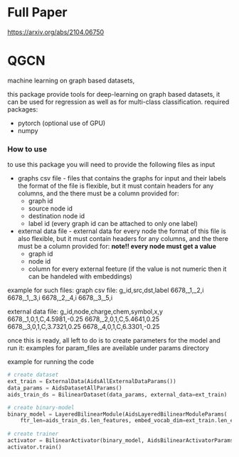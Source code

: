 # Full Paper
https://arxiv.org/abs/2104.06750

# QGCN
machine learning on graph based datasets,

this package provide tools for deep-learning on graph based datasets, it can be used for regression as well as for multi-class classification. 
required packages:
- pytorch (optional use of GPU)
- numpy

### How to use 
to use this package you will need to provide the following files as input
- graphs csv file - files that contains the graphs for input and their labels
  the format of the file is flexible, but it must contain headers for any columns, and the there must be a column provided for:
  - graph id
  - source node id
  - destination node id
  - label id (every graph id can be attached to only one label)
- external data file - external data for every node 
    the format of this file is also flexible, but it must contain headers for any columns, and the there must be a column provided for:
    **note!! every node must get a value**
    - graph id
    - node id
    - column for every external feeture (if the value is not numeric then it can be handeled with embeddings)
    
example for such files:
graph csv file:
g_id,src,dst,label
6678,_1,_2,i
6678,_1,_3,i
6678,_2,_4,i
6678,_3,_5,i

external data file:
g_id,node,charge,chem,symbol,x,y
6678,_1,0,1,C,4.5981,-0.25
6678,_2,0,1,C,5.4641,0.25
6678,_3,0,1,C,3.7321,0.25
6678,_4,0,1,C,6.3301,-0.25

once this is ready, all left to do is to create parameters for the model and run it:
examples for param_files are aveilable under params directory

example for running the code 
```python
# create dataset
ext_train = ExternalData(AidsAllExternalDataParams())
data_params = AidsDatasetAllParams()
aids_train_ds = BilinearDataset(data_params, external_data=ext_train)

# create binary-model
binary_model = LayeredBilinearModule(AidsLayeredBilinearModuleParams(
    ftr_len=aids_train_ds.len_features, embed_vocab_dim=ext_train.len_embed()))
    
# create trainer
activator = BilinearActivator(binary_model, AidsBilinearActivatorParams(), aids_train_ds)
activator.train()
```
